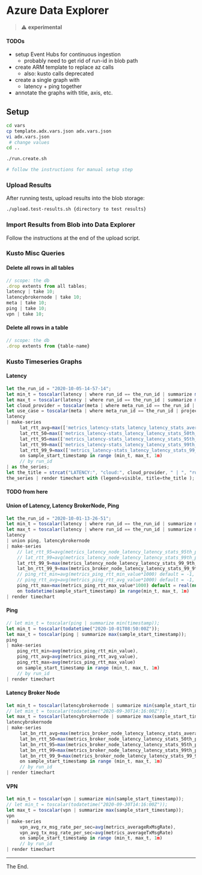 # Azure Data Explorer

> :warning: **experimental**
#### TODOs

- setup Event Hubs for continuous ingestion
  - probably need to get rid of run-id in blob path
- create ARM template to replace az calls
  - also: kusto calls deprecated
- create a single graph with
  - latency + ping together
- annotate the graphs with title, axis, etc.


## Setup

````bash
cd vars
cp template.adx.vars.json adx.vars.json
vi adx.vars.json
 # change values
cd ..
````

````bash
./run.create.sh

# follow the instructions for manual setup step
````
### Upload Results
After running tests, upload results into the blob storage:
````bash
./upload.test-results.sh {directory to test results}
````
### Import Results from Blob into Data Explorer

Follow the instructions at the end of the upload script.

### Kusto Misc Queries

#### Delete all rows in all tables
````js
// scope: the db
.drop extents from all tables;
latency | take 10;
latencybrokernode | take 10;
meta | take 10;
ping | take 10;
vpn | take 10;
````
#### Delete all rows in a table
````js
// scope: the db
.drop extents from {table-name}
````

### Kusto Timeseries Graphs

#### Latency

````js
let the_run_id = "2020-10-05-14-57-14";
let min_t = toscalar(latency | where run_id == the_run_id | summarize min(sample_start_timestamp));
let max_t = toscalar(latency | where run_id == the_run_id | summarize max(sample_start_timestamp));
let cloud_provider = toscalar(meta | where meta_run_id == the_run_id | project meta_cloud_provider);
let use_case = toscalar(meta | where meta_run_id == the_run_id | project meta_use_case);
latency
| make-series
     lat_rtt_avg=max(['metrics_latency-stats_latency_latency_stats_average_latency_for_subs_usec']) default=real(null),
     lat_rtt_50=max(['metrics_latency-stats_latency_latency_stats_50th_percentile_latency_usec']) default=real(null),
     lat_rtt_95=max(['metrics_latency-stats_latency_latency_stats_95th_percentile_latency_usec']) default=real(null),
     lat_rtt_99=max(['metrics_latency-stats_latency_latency_stats_99th_percentile_latency_usec']) default=real(null),
     lat_rtt_99_9=max(['metrics_latency-stats_latency_latency_stats_99_9th_percentile_latency_usec']) default=real(null)
     on sample_start_timestamp in range (min_t, max_t, 1m)
     // by run_id
| as the_series;
let the_title = strcat("LATENCY:", "cloud:", cloud_provider, " | ", "run-id:", the_run_id, " | ", "use-case:", use_case);
the_series | render timechart with (legend=visible, title=the_title );
````


#### TODO from here
#### Union of Latency, Latency BrokerNode, Ping
````js
let the_run_id = "2020-10-01-13-26-51";
let min_t = toscalar(latency | where run_id == the_run_id | summarize min(sample_start_timestamp));
let max_t = toscalar(latency | where run_id == the_run_id | summarize max(sample_start_timestamp));
latency
| union ping, latencybrokernode
| make-series
    // lat_rtt_95=avg(metrics_latency_node_latency_latency_stats_95th_percentile_latency_usec),
    // lat_rtt_99=avg(metrics_latency_node_latency_latency_stats_99th_percentile_latency_usec) default=real(null),
    lat_rtt_99_9=max(metrics_latency_node_latency_latency_stats_99_9th_percentile_latency_usec) default=real(null),
    lat_bn_rtt_99_9=max(metrics_broker_node_latency_latency_stats_99_9th_percentile_latency_usec) default=real(null),
    // ping_rtt_min=avg(metrics_ping_rtt_min_value*1000) default = -1,
    // ping_rtt_avg=avg(metrics_ping_rtt_avg_value*1000) default = -1,
    ping_rtt_max=max(metrics_ping_rtt_max_value*1000) default = real(null)
    on todatetime(sample_start_timestamp) in range(min_t, max_t, 1m)
| render timechart
````

#### Ping
````js
// let min_t = toscalar(ping | summarize min(timestamp));
let min_t = toscalar(todatetime("2020-10-01T08:50:00Z"));
let max_t = toscalar(ping | summarize max(sample_start_timestamp));
ping
| make-series
    ping_rtt_min=avg(metrics_ping_rtt_min_value),
    ping_rtt_avg=avg(metrics_ping_rtt_avg_value),
    ping_rtt_max=avg(metrics_ping_rtt_max_value)
    on sample_start_timestamp in range (min_t, max_t, 1m)
    // by run_id
| render timechart
````

#### Latency Broker Node
````js
let min_t = toscalar(latencybrokernode | summarize min(sample_start_timestamp));
// let min_t = toscalar(todatetime("2020-09-30T14:16:00Z"));
let max_t = toscalar(latencybrokernode | summarize max(sample_start_timestamp));
latencybrokernode
| make-series
     lat_bn_rtt_avg=max(metrics_broker_node_latency_latency_stats_average_latency_for_subs_usec) default=real(null),
     lat_bn_rtt_50=max(metrics_broker_node_latency_latency_stats_50th_percentile_latency_usec) default=real(null),
     lat_bn_rtt_95=max(metrics_broker_node_latency_latency_stats_95th_percentile_latency_usec) default=real(null),
     lat_bn_rtt_99=max(metrics_broker_node_latency_latency_stats_99th_percentile_latency_usec) default=real(null),
     lat_bn_rtt_99_9=max(metrics_broker_node_latency_latency_stats_99_9th_percentile_latency_usec) default=real(null)
     on sample_start_timestamp in range (min_t, max_t, 1m)
     // by run_id
| render timechart
````
#### VPN
````js
let min_t = toscalar(vpn | summarize min(sample_start_timestamp));
// let min_t = toscalar(todatetime("2020-09-30T14:16:00Z"));
let max_t = toscalar(vpn | summarize max(sample_start_timestamp));
vpn
| make-series
     vpn_avg_rx_msg_rate_per_sec=avg(metrics_averageRxMsgRate),
     vpn_avg_tx_msg_rate_per_sec=avg(metrics_averageTxMsgRate)
     on sample_start_timestamp in range (min_t, max_t, 1m)
     // by run_id
| render timechart
````
---
The End.
